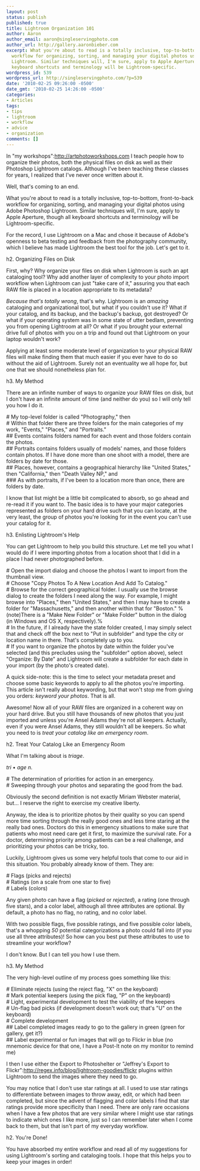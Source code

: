 ```yaml
---
layout: post
status: publish
published: true
title: Lightroom Organization 101
author: Aaron
author_email: aaron@singleservingphoto.com
author_url: http://gallery.aaronbieber.com
excerpt: What you're about to read is a totally inclusive, top-to-bottom, front-to-back
  workflow for organizing, sorting, and managing your digital photos using Adobe Photoshop
  Lightroom. Similar techniques will, I'm sure, apply to Apple Aperture, though all
  keyboard shortcuts and terminology will be Lightroom-specific.
wordpress_id: 539
wordpress_url: http://singleservingphoto.com/?p=539
date: '2010-02-25 09:26:00 -0500'
date_gmt: '2010-02-25 14:26:00 -0500'
categories:
- Articles
tags:
- tips
- lightroom
- workflow
- advice
- organization
comments: []
---
```

In "my workshops":http://artphotoworkshops.com I teach people how to
organize their photos, both the physical files on disk as well as their
Photoshop Lightroom catalogs. Although I've been teaching these classes
for years, I realized that I've never once written about it.

Well, that's coming to an end.

What you're about to read is a totally inclusive, top-to-bottom,
front-to-back workflow for organizing, sorting, and managing your
digital photos using Adobe Photoshop Lightroom. Similar techniques will,
I'm sure, apply to Apple Aperture, though all keyboard shortcuts and
terminology will be Lightroom-specific.

For the record, I use Lightroom on a Mac and chose it because of Adobe's
openness to beta testing and feedback from the photography community,
which I believe has made Lightroom the best tool for the job. Let's get
to it.<span id="more"></span><span id="more-539"></span>

h2. Organizing Files on Disk

First, why? Why organize your files on disk when Lightroom is such an
apt cataloging tool? Why add another layer of complexity to your photo
import workflow when Lightroom can just "take care of it," assuring you
that each RAW file is placed in a location appropriate to its metadata?

*Because that's totally wrong*, that's why. Lightroom is an
_amazing_ cataloging and organizational tool, but what if you couldn't
use it? What if your catalog, and its backup, and the backup's backup,
got destroyed? Or what if your operating system was in some state of
utter bedlam, preventing you from opening Lightroom at all? Or what if
you brought your external drive full of photos with you on a trip and
found out that Lightroom on your laptop wouldn't work?

Applying at least some moderate level of organization to your physical
RAW files will make finding them that much easier if you ever have to do
so without the aid of Lightroom. Surely not an eventuality we all hope
for, but one that we should nonetheless plan for.

h3. My Method

There are an infinite number of ways to organize your RAW files on disk,
but I don't have an infinite amount of time (and neither do you) so I
will only tell you how I do it.

\# My top-level folder is called "Photography," then\
 \# Within that folder there are three folders for the main categories
of my work, "Events," "Places," and "Portraits."\
 \#\# Events contains folders named for each event and those folders
contain the photos.\
 \#\# Portraits contains folders usually of models' names, and those
folders contain photos. If I have done more than one shoot with a model,
there are folders by date for those.\
 \#\# Places, however, contains a geographical hierarchy like "United
States," then "California," then "Death Valley NP," and\
 \#\#\# As with portraits, if I've been to a location more than once,
there are folders by date.

I know that list might be a little bit complicated to absorb, so go
ahead and re-read it if you want to. The basic idea is to have your
major categories represented as folders on your hard drive such that you
can locate, at the very least, the group of photos you're looking for in
the event you can't use your catalog for it.

h3. Enlisting Lightroom's Help

You can get Lightroom to help you build this structure. Let me tell you
what I would do if I were importing photos from a location shoot that I
did in a place I had never photographed before.

\# Open the import dialog and choose the photos I want to import from
the thumbnail view.\
 \# Choose "Copy Photos To A New Location And Add To Catalog."\
 \# Browse for the correct geographical folder. I usually use the browse
dialog to create the folders I need along the way. For example, I might
browse into "Places," then "United States," and then I may have to
create a folder for "Massachusetts," and then another within that for
"Boston." %(note)There is a "Make New Folder" or "Make Folder" button in
the dialog (in Windows and OS X, respectively).%\
 \# In the future, if I already have the state folder created, I may
simply select that and check off the box next to "Put in subfolder" and
type the city or location name in there. That's completely up to you.\
 \# If you want to organize the photos by date within the folder you've
selected (and this precludes using the "subfolder" option above), select
"Organize: By Date" and Lightroom will create a subfolder for each date
in your import (by the photo's created date).

A quick side-note: this is the time to select your metadata preset and
choose some basic keywords to apply to all the photos you're importing.
This article isn't really about keywording, but that won't stop me from
giving you orders: *keyword your photos*. That is all.

Awesome! Now all of your RAW files are organized in a coherent way on
your hard drive. But you still have thousands of new photos that you
just imported and unless you're Ansel Adams they're not all keepers.
Actually, even if you were Ansel Adams, they still wouldn't all be
keepers. So what you need to is _treat your catalog like an emergency
room_.

h2. Treat Your Catalog Like an Emergency Room

What I'm talking about is _triage_.

*tri* • *age* _n._

\# The determination of priorities for action in an emergency.\
 \# Sweeping through your photos and separating the good from the bad.

Obviously the second definition is not exactly Miriam Webster material,
but... I reserve the right to exercise my creative liberty.

Anyway, the idea is to prioritize photos by their quality so you can
spend more time sorting through the really good ones and less time
staring at the really bad ones. Doctors do this in emergency situations
to make sure that patients who most need care get it first, to maximize
the survival rate. For a doctor, determining priority among patients can
be a real challenge, and prioritizing your photos can be tricky, too.

Luckily, Lightroom gives us some very helpful tools that come to our aid
in this situation. You probably already know of them. They are:

\# Flags (picks and rejects)\
 \# Ratings (on a scale from one star to five)\
 \# Labels (colors)

Any given photo can have a flag (_picked_ or _rejected_), a rating
(one through five stars), and a color label, although all three
attributes are optional. By default, a photo has no flag, no rating, and
no color label.

With two possible flags, five possible ratings, and five possible color
labels, that's a whopping _50_ potential categorizations a photo could
fall into (if you use all three attributes)! So how can you best put
these attributes to use to streamline your workflow?

I don't know. But I can tell you how I use them.

h3. My Method

The very high-level outline of my process goes something like this:

\# Eliminate rejects (using the reject flag, "X" on the keyboard)\
 \# Mark potential keepers (using the pick flag, "P" on the keyboard)\
 \# Light, experimental development to test the viability of the
keepers\
 \# Un-flag bad picks (if development doesn't work out; that's "U" on
the keyboard)\
 \# Complete development\
 \#\# Label completed images ready to go to the gallery in green (green
for gallery, get it?)\
 \#\# Label experimental or fun images that will go to Flickr in blue
(no mnemonic device for that one, I have a Post-It note on my monitor to
remind me)

I then I use either the Export to Photoshelter or "Jeffrey's Export to
Flickr":http://regex.info/blog/lightroom-goodies/flickr plugins within
Lightroom to send the images where they need to go.

You may notice that I don't use star ratings at all. I used to use star
ratings to differentiate between images to throw away, edit, or which
had been completed, but since the advent of flagging and color labels I
find that star ratings provide more specificity than I need. There are
only rare occasions when I have a few photos that are very similar where
I might use star ratings to indicate which ones I like more, just so I
can remember later when I come back to them, but that isn't part of my
everyday workflow.

h2. You're Done!

You have absorbed my entire workflow and read all of my suggestions for
using Lightroom's sorting and cataloging tools. I hope that this helps
you to keep your images in order!
